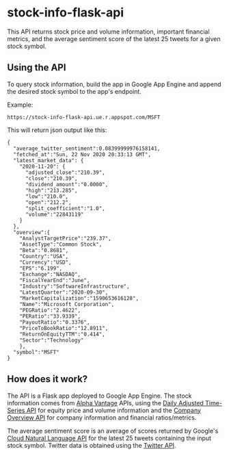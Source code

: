 # stock-info-flask-api
This API returns stock price and volume information, important financial metrics, and the average sentiment score of the latest 25 tweets for a given stock symbol.

## Using the API
To query stock information, build the app in Google App Engine and append the desired stock symbol to the app's endpoint.

Example:
```
https://stock-info-flask-api.ue.r.appspot.com/MSFT
```

This will return json output like this:
```
{
  "average_twitter_sentiment":0.08399999976158141,
  "fetched_at":"Sun, 22 Nov 2020 20:33:13 GMT",
  "latest_market_data": {
    "2020-11-20": {
      "adjusted_close":"210.39",
      "close":"210.39",
      "dividend_amount":"0.0000",
      "high":"213.285",
      "low":"210.0",
      "open":"212.2",
      "split_coefficient":"1.0",
      "volume":"22843119"
    }
  },
  "overview":{
    "AnalystTargetPrice":"239.37",
    "AssetType":"Common Stock",
    "Beta":"0.8681",
    "Country":"USA",
    "Currency":"USD",
    "EPS":"6.199",
    "Exchange":"NASDAQ",
    "FiscalYearEnd":"June",
    "Industry":"SoftwareInfrastructure",
    "LatestQuarter":"2020-09-30",
    "MarketCapitalization":"1590653616128",
    "Name":"Microsoft Corporation",
    "PEGRatio":"2.4622",
    "PERatio":"33.9339",
    "PayoutRatio":"0.3376",
    "PriceToBookRatio":"12.8911",
    "ReturnOnEquityTTM":"0.414",
    "Sector":"Technology"
    },
  "symbol":"MSFT"
}
```

## How does it work?
The API is a Flask app deployed to Google App Engine. The stock information comes from [Alpha Vantage](https://www.alphavantage.co/) APIs, using the [Daily Adjusted Time-Series API](https://www.alphavantage.co/documentation/#dailyadj) for equity price and volume information and the [Company Overview API](https://www.alphavantage.co/documentation/#company-overview) for company information and financial ratios/metrics.

The average sentiment score is an average of scores returned by Google's [Cloud Natural Language API](https://cloud.google.com/natural-language/docs/analyzing-sentiment) for the latest 25 tweets containing the input stock symbol. Twitter data is obtained using the [Twitter API](https://developer.twitter.com/en/docs/twitter-api).
